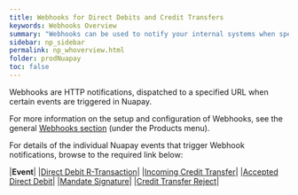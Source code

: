 ```yaml
---
title: Webhooks for Direct Debits and Credit Transfers
keywords: Webhooks Overview
summary: "Webhooks can be used to notify your internal systems when specific events occur in Nuapay."
sidebar: np_sidebar
permalink: np_whoverview.html
folder: prodNuapay
toc: false
---
```



Webhooks are HTTP notifications, dispatched to a specified URL when certain events are triggered in Nuapay. 

For more information on the setup and configuration of Webhooks, see the general [Webhooks section](wh_overview.html) (under the Products menu). 

For details of the individual Nuapay events that trigger Webhook notifications, browse to the required link below:

|**Event**|
|[Direct Debit R-Transaction](np_whddrejectevent.html)|
|[Incoming Credit Transfer](np_whincomingct.html)|
|[Accepted Direct Debit](np_whaccepteddd.html)|
|[Mandate Signature](np_whmandsignature.html)|
|[Credit Transfer Reject](np_whctreject.html)|
